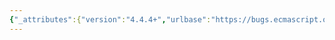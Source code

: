 ```yaml
---
{"_attributes":{"version":"4.4.4+","urlbase":"https://bugs.ecmascript.org/","maintainer":"dherman@mozilla.com"},"bug":{"bug_id":3719,"creation_ts":"2015-01-31 08:32:00 -0800","short_desc":"9.4.2.1 [[DefineOwnProperty]], 9.4.2.4 ArraySetLength: OrdinaryGetOwnProperty or [[GetOwnProperty]] to retrieve \"length\"?","delta_ts":"2015-02-02 18:38:55 -0800","product":"Draft for 6th Edition","component":"editorial issue","version":"Rev 31: January 15, 2015 Draft","rep_platform":"All","op_sys":"All","bug_status":"RESOLVED","resolution":"FIXED","priority":"Normal","bug_severity":"normal","everconfirmed":true,"reporter":{"uid":"andrebargull","name":"André Bargull"},"assigned_to":{"uid":"allen","name":"Allen Wirfs-Brock"},"long_desc":[{"commentid":11793,"comment_count":0,"who":{"uid":"andrebargull","name":"André Bargull"},"bug_when":"2015-01-31 08:32:09 -0800","thetext":"9.4.2.1 [[DefineOwnProperty]] ( P, Desc)\n- step 3.a\n\n9.4.2.4 ArraySetLength(A, Desc) Abstract Operation\n- step 6\n\n\n[[DefineOwnProperty]] uses OrdinaryGetOwnProperty whereas ArraySetLength uses [[GetOwnProperty]]. Change it to use the same method call in both places?"},{"commentid":11799,"comment_count":1,"who":{"uid":"allen","name":"Allen Wirfs-Brock"},"bug_when":"2015-01-31 13:18:48 -0800","thetext":"fixed in rev32 editor's draft\n\nchanged 9.4.2.4/6"},{"commentid":11973,"comment_count":2,"who":{"uid":"allen","name":"Allen Wirfs-Brock"},"bug_when":"2015-02-02 18:38:55 -0800","thetext":"fixed in rev32 draft"}]}}
---
```

